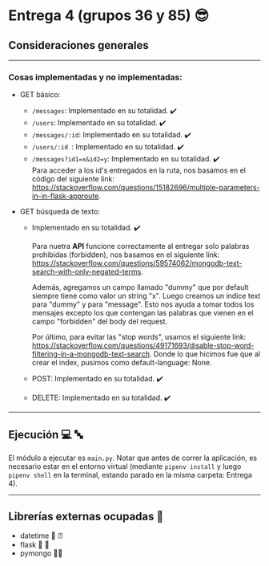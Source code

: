 # Entrega 4 (grupos 36 y 85) :sunglasses:

## Consideraciones generales
---

### Cosas implementadas y no implementadas:

* GET básico:
   * ```/messages```: Implementado en su totalidad. :heavy_check_mark:
   * ```/users```: Implementado en su totalidad. :heavy_check_mark:
   * ```/messages/:id```: Implementado en su totalidad. :heavy_check_mark:
   * ```/users/:id ```: Implementado en su totalidad. :heavy_check_mark:
   * ```/messages?id1=x&id2=y```: Implementado en su totalidad. :heavy_check_mark:  
   Para acceder a los id's entregados en la ruta, nos basamos en el código del siguiente link: https://stackoverflow.com/questions/15182696/multiple-parameters-in-in-flask-approute.
   
* GET búsqueda de texto: 
    - Implementado en su totalidad. :heavy_check_mark:

      Para nuetra __API__ funcione correctamente al entregar solo palabras prohibidas (forbidden), nos basamos en el siguiente link: https://stackoverflow.com/questions/59574062/mongodb-text-search-with-only-negated-terms.  

      Además, agregamos un campo llamado "dummy" que por default siempre tiene como valor un string "x". Luego creamos un indice text para "dummy" y para "message". Esto nos ayuda a tomar todos los mensajes excepto los que contengan las palabras que vienen en el campo "forbidden" del body del request.

        Por último, para evitar las "stop words", usamos el siguiente link: https://stackoverflow.com/questions/49171693/disable-stop-word-filtering-in-a-mongodb-text-search.  Donde lo que hicimos fue que al crear el index, pusimos como default-language: None.

    * POST: Implementado en su totalidad. :heavy_check_mark:

    * DELETE: Implementado en su totalidad. :heavy_check_mark:
 
---
## Ejecución :computer:  :abc:

El módulo a ejecutar es  ```main.py```. 
Notar que antes de correr la aplicación, es necesario estar en el entorno virtual (mediante ```pipenv install``` y luego ```pipenv shell``` en la terminal, estando parado en la misma carpeta: Entrega 4).

---

## Librerías externas ocupadas :book:

* datetime :date: :alarm_clock:
* flask :postal_horn: :gun:
* pymongo :snake::seedling:
